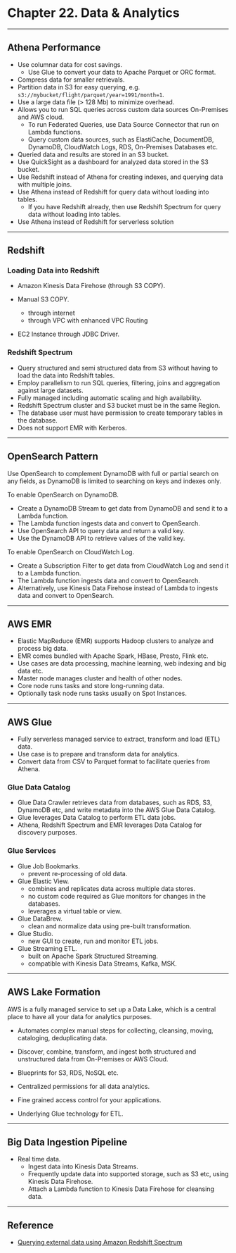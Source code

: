 # Chapter 22. Data & Analytics

---
## Athena Performance

* Use columnar data for cost savings.
  - Use Glue to convert your data to Apache Parquet or ORC format.
* Compress data for smaller retrievals.
* Partition data in S3 for easy querying, e.g. `s3://mybucket/flight/parquet/year=1991/month=1`.
* Use a large data file (> 128 Mb) to minimize overhead.
* Allows you to run SQL queries across custom data sources On-Premises and AWS cloud.
  - To run Federated Queries, use Data Source Connector that run on Lambda functions.
  - Query custom data sources, such as ElastiCache, DocumentDB, DynamoDB, CloudWatch Logs, RDS, On-Premises Databases etc.
* Queried data and results are stored in an S3 bucket.
* Use QuickSight as a dashboard for analyzed data stored in the S3 bucket.
* Use Redshift instead of Athena for creating indexes, and querying data with multiple joins.
* Use Athena instead of Redshift for query data without loading into tables.
  - If you have Redshift already, then use Redshift Spectrum for query data without loading into tables.
* Use Athena instead of Redshift for serverless solution

---
## Redshift

### Loading Data into Redshift

* Amazon Kinesis Data Firehose (through S3 COPY).

* Manual S3 COPY.
  - through internet
  - through VPC with enhanced VPC Routing

* EC2 Instance through JDBC Driver.

### Redshift Spectrum

* Query structured and semi structured data from S3 without having to load the data into Redshift tables.
* Employ parallelism to run SQL queries, filtering, joins and aggregation against large datasets.
* Fully managed including automatic scaling and high availability.
* Redshift Spectrum cluster and S3 bucket must be in the same Region.
* The database user must have permission to create temporary tables in the database.
* Does not support EMR with Kerberos.

---
## OpenSearch Pattern

Use OpenSearch to complement DynamoDB with full or partial search on any fields, as DynamoDB is limited to searching on keys and indexes only.

To enable OpenSearch on DynamoDB.
- Create a DynamoDB Stream to get data from DynamoDB and send it to a Lambda function.
- The Lambda function ingests data and convert to OpenSearch.
- Use OpenSearch API to query data and return a valid key.
- Use the DynamoDB API to retrieve values of the valid key.

To enable OpenSearch on CloudWatch Log.
- Create a Subscription Filter to get data from CloudWatch Log and send it to a Lambda function.
- The Lambda function ingests data and convert to OpenSearch.
- Alternatively, use Kinesis Data Firehose instead of Lambda to ingests data and convert to OpenSearch.

---
## AWS EMR

* Elastic MapReduce (EMR) supports Hadoop clusters to analyze and process big data.
* EMR comes bundled with Apache Spark, HBase, Presto, Flink etc.
* Use cases are data processing, machine learning, web indexing and big data etc.
* Master node manages cluster and health of other nodes.
* Core node runs tasks and store long-running data.
* Optionally task node runs tasks usually on Spot Instances.

---
## AWS Glue

* Fully serverless managed service to extract, transform and load (ETL) data.
* Use case is to prepare and transform data for analytics.
* Convert data from CSV to Parquet format to facilitate queries from Athena.

### Glue Data Catalog

* Glue Data Crawler retrieves data from databases, such as RDS, S3, DynamoDB etc, and write metadata into the AWS Glue Data Catalog.
* Glue leverages Data Catalog to perform ETL data jobs.
* Athena, Redshift Spectrum and EMR leverages Data Catalog for discovery purposes.

### Glue Services

* Glue Job Bookmarks.
  - prevent re-processing of old data.
* Glue Elastic View.
  - combines and replicates data across multiple data stores.
  - no custom code required as Glue monitors for changes in the databases.
  - leverages a virtual table or view.
* Glue DataBrew.
  - clean and normalize data using pre-built transformation.
* Glue Studio.
  - new GUI to create, run and monitor ETL jobs.
* Glue Streaming ETL.
  - built on Apache Spark Structured Streaming.
  - compatible with Kinesis Data Streams, Kafka, MSK.

---
## AWS Lake Formation

AWS is a fully managed service to set up a Data Lake, which is a central place to have all your data for analytics purposes.

* Automates complex manual steps for collecting, cleansing, moving, cataloging, deduplicating data.

* Discover, combine, transform, and ingest both structured and unstructured data from On-Premises or AWS Cloud.

* Blueprints for S3, RDS, NoSQL etc.

* Centralized permissions for all data analytics.

* Fine grained access control for your applications.

* Underlying Glue technology for ETL.

---
## Big Data Ingestion Pipeline

* Real time data.
  - Ingest data into Kinesis Data Streams.
  - Frequently update data into supported storage, such as S3 etc, using Kinesis Data Firehose.
  - Attach a Lambda function to Kinesis Data Firehose for cleansing data.

---
## Reference

* [Querying external data using Amazon Redshift Spectrum](https://docs.aws.amazon.com/redshift/latest/dg/c-using-spectrum.html)